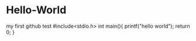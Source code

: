 # Hello-World
my first github test
#include<stdio.h>
int main(){
  printf("hello world");
  return 0;
}
